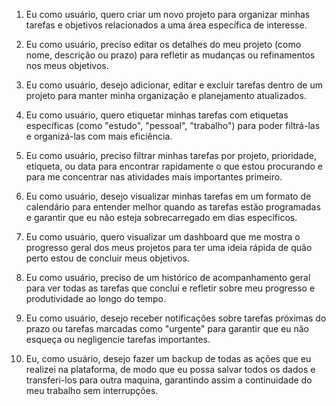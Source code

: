 1) Eu como usuário, quero criar um novo projeto para organizar minhas tarefas e objetivos relacionados a uma área específica de interesse.

2) Eu como usuário, preciso editar os detalhes do meu projeto (como nome, descrição ou prazo) para refletir as mudanças ou refinamentos nos meus objetivos.

3) Eu como usuário, desejo adicionar, editar e excluir tarefas dentro de um projeto para manter minha organização e planejamento atualizados.

4) Eu como usuário, quero etiquetar minhas tarefas com etiquetas específicas (como "estudo", "pessoal", "trabalho") para poder filtrá-las e organizá-las com mais eficiência.

5) Eu como usuário, preciso filtrar minhas tarefas por projeto, prioridade, etiqueta, ou data para encontrar rapidamente o que estou procurando e para me concentrar nas atividades mais importantes primeiro.

6) Eu como usuário, desejo visualizar minhas tarefas em um formato de calendário para entender melhor quando as tarefas estão programadas e garantir que eu não esteja sobrecarregado em dias específicos.

7) Eu como usuário, quero visualizar um dashboard que me mostra o progresso geral dos meus projetos para ter uma ideia rápida de quão perto estou de concluir meus objetivos.

8) Eu como usuário, preciso de um histórico de acompanhamento geral para ver todas as tarefas que concluí e refletir sobre meu progresso e produtividade ao longo do tempo.

9) Eu como usuário, desejo receber notificações sobre tarefas próximas do prazo ou tarefas marcadas como "urgente" para garantir que eu não esqueça ou negligencie tarefas importantes.

10) Eu, como usuário, desejo fazer um backup de todas as ações que eu realizei na plataforma, de modo que eu possa salvar todos os dados e transferi-los para outra maquina, garantindo assim a continuidade do meu trabalho sem interrupções.

